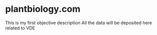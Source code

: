 # plantbiology.com
This is my first objective description
All the data will be deposited here related to VDE
